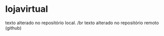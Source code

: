 # lojavirtual

texto alterado no repositório local. /br
texto alterado no repositório remoto (github)
